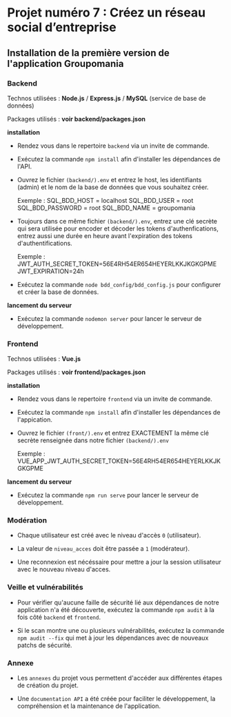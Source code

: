 # Projet numéro 7 : Créez un réseau social d’entreprise

## Installation de la première version de l'application Groupomania



### Backend

Technos utilisées : **Node.js** / **Express.js** / **MySQL** (service de base de données)

Packages utilisés : **voir backend/packages.json**

__installation__

-   Rendez vous dans le repertoire `backend` via un invite de commande.

-   Exécutez la commande `npm install` afin d'installer les dépendances de l'API.

-   Ouvrez le fichier `(backend/).env` et entrez le host, les identifiants (admin) et le nom de la base de données que vous souhaitez créer.

    Exemple :   SQL_BDD_HOST = localhost
                SQL_BDD_USER = root
                SQL_BDD_PASSWORD = root
                SQL_BDD_NAME = groupomania    

-   Toujours dans ce même fichier `(backend/).env`, entrez une clé secrète qui sera utilisée pour encoder et décoder les tokens d'authenfications, entrez aussi une durée en heure avant l'expiration des tokens d'authentifications.

    Exemple :   JWT_AUTH_SECRET_TOKEN=56E4RH54ER654HEYERLKKJKGKGPME
                JWT_EXPIRATION=24h

-   Exécutez la commande `node bdd_config/bdd_config.js` pour configurer et créer la base de données.

__lancement du serveur__

-   Exécutez la commande `nodemon server` pour lancer le serveur de développement.



### Frontend

Technos utilisées : **Vue.js**

Packages utilisés : **voir frontend/packages.json**

__installation__

-   Rendez vous dans le repertoire `frontend` via un invite de commande.

-   Exécutez la commande `npm install` afin d'installer les dépendances de l'appication.

-   Ouvrez le fichier `(front/).env` et entrez EXACTEMENT la même clé secrète renseignée dans notre fichier `(backend/).env`

    Exemple :   VUE_APP_JWT_AUTH_SECRET_TOKEN=56E4RH54ER654HEYERLKKJKGKGPME

__lancement du serveur__

-   Exécutez la commande `npm run serve` pour lancer le serveur de développement.


### Modération

-   Chaque utilisateur est créé avec le niveau d'accès `0` (utilisateur).

-   La valeur de `niveau_acces` doit être passée a `1` (modérateur).

-   Une reconnexion est nécéssaire pour mettre a jour la session utilisateur avec le nouveau niveau d'acces.



### Veille et vulnérabilités

-   Pour vérifier qu'aucune faille de sécurité lié aux dépendances de notre application n'a été découverte, exécutez la commande `npm audit` à la fois côté `backend` et `frontend`.

-   Si le scan montre une ou plusieurs vulnérabilités, exécutez la commande `npm audit --fix` qui met à jour les dépendances avec de nouveaux patchs de sécurité.



### Annexe

-   Les `annexes` du projet vous permettent d'accéder aux différentes étapes de création du projet.

-   Une `documentation API` a été créée pour faciliter le développement, la compréhension et la maintenance de l'application.